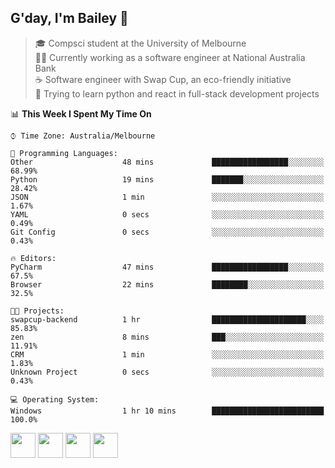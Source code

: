 ## G'day, I'm Bailey 👋

> 🎓 Compsci student at the University of Melbourne <br>
> 👨‍💻 Currently working as a software engineer at National Australia Bank <br>
> ☕️ Software engineer with Swap Cup, an eco-friendly initiative <br>
> 🌱 Trying to learn python and react in full-stack development projects

<!--START_SECTION:waka-->
📊 **This Week I Spent My Time On** 

```text
⌚︎ Time Zone: Australia/Melbourne

💬 Programming Languages: 
Other                    48 mins             █████████████████░░░░░░░░   68.99% 
Python                   19 mins             ███████░░░░░░░░░░░░░░░░░░   28.42% 
JSON                     1 min               ░░░░░░░░░░░░░░░░░░░░░░░░░   1.67% 
YAML                     0 secs              ░░░░░░░░░░░░░░░░░░░░░░░░░   0.49% 
Git Config               0 secs              ░░░░░░░░░░░░░░░░░░░░░░░░░   0.43%

🔥 Editors: 
PyCharm                  47 mins             █████████████████░░░░░░░░   67.5% 
Browser                  22 mins             ████████░░░░░░░░░░░░░░░░░   32.5%

🐱‍💻 Projects: 
swapcup-backend          1 hr                █████████████████████░░░░   85.83% 
zen                      8 mins              ███░░░░░░░░░░░░░░░░░░░░░░   11.91% 
CRM                      1 min               ░░░░░░░░░░░░░░░░░░░░░░░░░   1.83% 
Unknown Project          0 secs              ░░░░░░░░░░░░░░░░░░░░░░░░░   0.43%

💻 Operating System: 
Windows                  1 hr 10 mins        █████████████████████████   100.0%

```


<!--END_SECTION:waka-->

[<img height="40px" src="https://img.icons8.com/ios-filled/2x/linkedin.png">](https://linkedin.com/in/baileybutler1)
[<img height="40px" src="https://img.icons8.com/ios-filled/2x/github.png">](https://github.com/baely)
[<img height="40px" src="https://img.icons8.com/ios-filled/2x/salesforce.png">](https://trailblazer.me/id/baileybutler)
[<img height="40px" src="https://img.icons8.com/ios-filled/2x/instagram.png">](https://instagram.com/bae1y)
